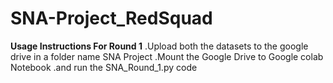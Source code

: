 # SNA-Project_RedSquad



**Usage Instructions For Round 1**
.Upload both the datasets  to the google drive in a folder name SNA Project
.Mount the Google Drive to Google colab Notebook
.and run the SNA_Round_1.py code
